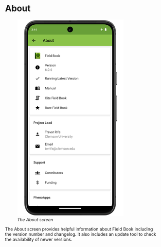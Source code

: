 <link rel="stylesheet" type="text/css" href="styles.css">

About
=====

<figure style="img" class="image">
  <img src="_static/images/about/about_framed.png" width="350px""> 
  <figcaption style=width:100%><i>The About screen</i></figcaption> 
</figure>

The About screen provides helpful information about Field Book including the version number and changelog.
It also includes an update tool to check the availability of newer versions.